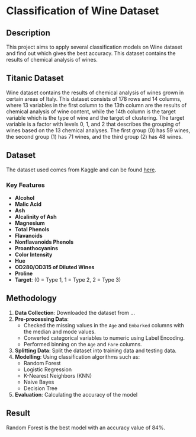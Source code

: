 # Classification of Wine Dataset
## Description
This project aims to apply several classification models on Wine dataset and find out which gives the best accuracy. This dataset contains the results of chemical analysis of wines.
## Titanic Dataset
Wine dataset contains the results of chemical analysis of wines grown in certain areas of Italy. This dataset consists of 178 rows and 14 columns, where 13 variables in the first column to the 13th column are the results of chemical analysis of wine content, while the 14th column is the target variable which is the type of wine and the target of clustering. The target variable is a factor with levels 0, 1, and 2 that describes the grouping of wines based on the 13 chemical analyses. The first group (0) has 59 wines, the second group (1) has 71 wines, and the third group (2) has 48 wines.
## Dataset
The dataset used comes from Kaggle and can be found [here](https://www.kaggle.com/c/titanic/data). 
### Key Features
- **Alcohol**
- **Malic Acid**
- **Ash**
- **Alcalinity of Ash**
- **Magnesium**
- **Total Phenols**
- **Flavanoids**
- **Nonflavanoids Phenols**
- **Proanthocyanins**
- **Color Intensity**
- **Hue**
- **OD280/OD315 of Diluted Wines**
- **Proline**
- **Target**: (0 = Type 1, 1 = Type 2, 2 = Type 3)
## Methodology
1. **Data Collection**: Downloaded the dataset from ...
2. **Pre-processing Data**:
   - Checked the missing values in the `Age` and `Embarked` columns with the median and mode values.
   - Converted categorical variables to numeric using Label Encoding.
   - Performed binning on the `Age` and  `Fare` columns.
3. **Splitting Data**: Split the dataset into training data and testing data.
4. **Modelling**: Using classification algorithms such as:
     - Random Forest
     - Logistic Regression
     - K-Nearest Neighbors (KNN)
     - Naive Bayes
     - Decision Tree
5. **Evaluation**: Calculating the accuracy of the model

## Result
Random Forest is the best model with an accuracy value of 84%.
